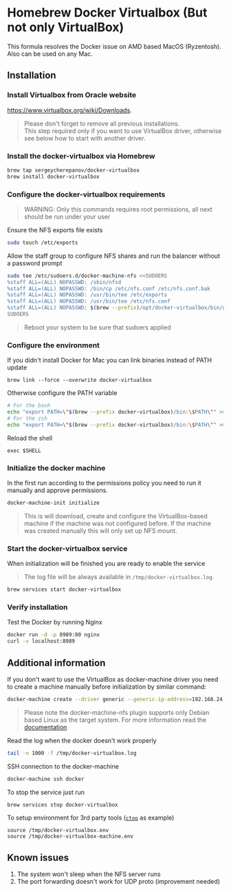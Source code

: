 # Homebrew Docker Virtualbox (But not only VirtualBox)
This formula resolves the Docker issue on AMD based MacOS (Ryzentosh). Also can be used on any Mac.

## Installation

### Install Virtualbox from Oracle website
https://www.virtualbox.org/wiki/Downloads. 
> Please don't forget to remove all previous installations.  
> This step required only if you want to use VirtualBox driver, otherwise see below how to start with another driver. 

### Install the docker-virtualbox via Homebrew
```bash
brew tap sergeycherepanov/docker-virtualbox
brew install docker-virtualbox
```

### Configure the docker-virtualbox requirements
> WARNING: Only this commands requires root permissions, all next should be run under your user

Ensure the NFS exports file exists
```bash
sudo touch /etc/exports
```

Allow the staff group to configure NFS shares and run the balancer without a password prompt 
```bash
sudo tee /etc/sudoers.d/docker-machine-nfs <<SUDOERS
%staff ALL=(ALL) NOPASSWD: /sbin/nfsd
%staff ALL=(ALL) NOPASSWD: /bin/cp /etc/nfs.conf /etc/nfs.conf.bak
%staff ALL=(ALL) NOPASSWD: /usr/bin/tee /etc/exports
%staff ALL=(ALL) NOPASSWD: /usr/bin/tee /etc/nfs.conf
%staff ALL=(ALL) NOPASSWD: $(brew --prefix)/opt/docker-virtualbox/bin/gobetween
SUDOERS
```

> Reboot your system to be sure that sudoers applied

### Configure the environment

If you didn't install Docker for Mac you can link binaries instead of PATH update
```
brew link --force --overwrite docker-virtualbox
```

Otherwise configure the PATH variable
```bash
# For the bash
echo "export PATH=\"$(brew --prefix docker-virtualbox)/bin:\$PATH\"" >> ~/.bash_profile
# For the zsh
echo "export PATH=\"$(brew --prefix docker-virtualbox)/bin:\$PATH\"" >> ~/.zshrc
```

Reload the shell
```
exec $SHELL
```

### Initialize the docker machine
In the first run according to the permissions policy you need to run it manually and approve permissions.  

```bash
docker-machine-init initialize
```
> This is will download, create and configure the VirtualBox-based machine if the machine was not configured before. If the machine was created manually this will only set up NFS mount.


### Start the docker-virtualbox service
When initialization will be finished you are ready to enable the service
> The log file will be always available in `/tmp/docker-virtualbox.log`. 
```bash
brew services start docker-virtualbox 
```

### Verify installation

Test the Docker by running Nginx
```bash
docker run -d -p 8989:80 nginx
curl -v localhost:8989
```

## Additional information

If you don't want to use the VirtualBox as docker-machine driver you need to create a machine manually before initialization by similar command:
```bash
docker-machine create --driver generic --generic-ip-address=192.168.24.108 --generic-ssh-user=developer --generic-ssh-key=$HOME/.ssh/id_rsa docker
```
> Please note the docker-machine-nfs plugin supports only Debian based Linux as the target system. For more information read the [documentation](https://github.com/sergeycherepanov/docker-machine-nfs/blob/master/README.md)

Read the log when the docker doesn't work properly
```bash
tail -n 1000 -f /tmp/docker-virtualbox.log
```

SSH connection to the docker-machine
```bash
docker-machine ssh docker
```

To stop the service just run
```bash
brew services stop docker-virtualbox 
```

To setup environment for 3rd party tools ([`ctop`](https://github.com/bcicen/ctop) as example)
```
source /tmp/docker-virtualbox.env
source /tmp/docker-virtualbox-machine.env
```

## Known issues
1. The system won't sleep when the NFS server runs
2. The port forwarding doesn't work for UDP proto (improvement needed)
